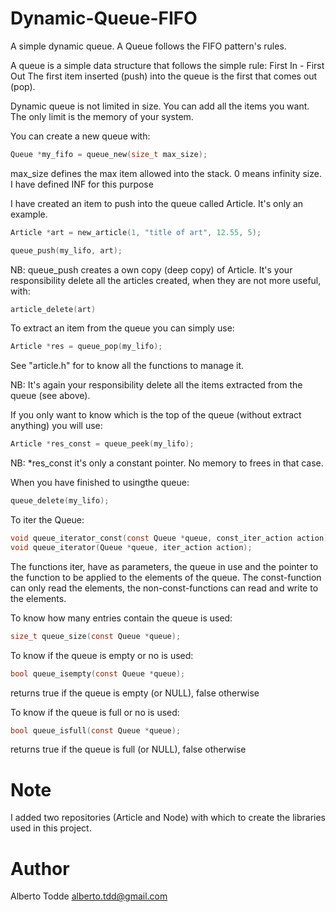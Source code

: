 # Dynamic-Queue-FIFO

A simple dynamic queue. A Queue follows the FIFO pattern's rules.

A queue is a simple data structure that follows the simple rule: First In - First Out
The first item inserted (push) into the queue is the first that comes out (pop).

Dynamic queue is not limited in size. You can add all the items you want. The only limit is the memory of your system.

You can create a new queue with:
```C
Queue *my_fifo = queue_new(size_t max_size);
```

max_size defines the max item allowed into the stack. 0 means infinity size. I have defined INF for this purpose

I have created an item to push into the queue called Article. It's only an example.
```C
Article *art = new_article(1, "title of art", 12.55, 5);

queue_push(my_lifo, art);
```
NB: queue_push creates a own copy (deep copy) of Article. It's your responsibility delete all the articles created,
when they are not more useful, with:
```C
article_delete(art)
```

To extract an item from the queue you can simply use:
```C
Article *res = queue_pop(my_lifo);
```
See "article.h" for to know all the functions to manage it.

NB: It's again your responsibility delete all the items extracted from the queue (see above).

If you only want to know which is the top of the queue (without extract anything) you will use:
```C
Article *res_const = queue_peek(my_lifo);
```

NB: *res_const it's only a constant pointer. No memory to frees in that case.

When you have finished to usingthe queue:
```C
queue_delete(my_lifo);
````

To iter the Queue:
```C
void queue_iterator_const(const Queue *queue, const_iter_action action);
void queue_iterator(Queue *queue, iter_action action);
```
The functions iter, have as parameters, the queue in use and the pointer to the function to be applied to the elements of the queue. 
The const-function can only read the elements, the non-const-functions can read and write to the elements.


To know how many entries contain the queue is used:
```C
size_t queue_size(const Queue *queue);
```

To know if the queue is empty or no is used:
```C
bool queue_isempty(const Queue *queue);
```
returns true if the queue is empty (or NULL), false otherwise

To know if the queue is full or no is used:
```C
bool queue_isfull(const Queue *queue);
```
returns true if the queue is full (or NULL), false otherwise

Note
====
I added two repositories (Article and Node) with which to create the libraries used in this project.

Author
======

Alberto Todde <alberto.tdd@gmail.com>
